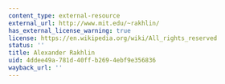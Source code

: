 ```yaml
---
content_type: external-resource
external_url: http://www.mit.edu/~rakhlin/
has_external_license_warning: true
license: https://en.wikipedia.org/wiki/All_rights_reserved
status: ''
title: Alexander Rakhlin
uid: 4ddee49a-781d-40ff-b269-4ebf9e356836
wayback_url: ''
---
```

